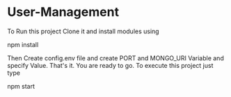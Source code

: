 # User-Management
To Run this project Clone it and install modules using

npm install

Then Create config.env file and create PORT and MONGO_URI Variable and specify Value. That's it. You are ready to go. To execute this project just type

npm start
